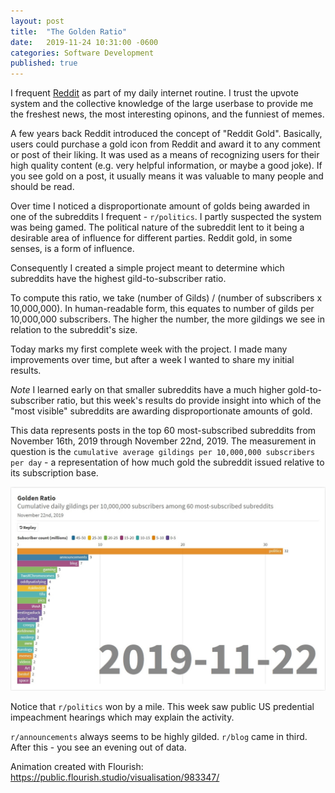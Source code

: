 ```yaml
---
layout: post
title:  "The Golden Ratio"
date:   2019-11-24 10:31:00 -0600
categories: Software Development
published: true
---
```

I frequent [Reddit](https://reddit.com) as part of my daily internet routine. I trust the upvote system and the collective knowledge of the large userbase to provide me the freshest news, the most interesting opinons, and the funniest of memes.

A few years back Reddit introduced the concept of "Reddit Gold". Basically, users could purchase a gold icon from Reddit and award it to any comment or post of their liking. It was used as a means of recognizing users for their high quality content (e.g. very helpful information, or maybe a good joke). If you see gold on a post, it usually means it was valuable to many people and should be read.

Over time I noticed a disproportionate amount of golds being awarded in one of the subreddits I frequent - `r/politics`. I partly suspected the system was being gamed. The political nature of the subreddit lent to it being a desirable area of influence for different parties. Reddit gold, in some senses, is a form of influence.

Consequently I created a simple project meant to determine which subreddits have the highest gild-to-subscriber ratio.

To compute this ratio, we take (number of Gilds) / (number of subscribers x 10,000,000). In human-readable form, this equates to number of gilds per 10,000,000 subscribers. The higher the number, the more gildings we see in relation to the subreddit's size.

Today marks my first complete week with the project. I made many improvements over time, but after a week I wanted to share my initial results.

_Note_ I learned early on that smaller subreddits have a much higher gold-to-subscriber ratio, but this week's results do provide insight into which of the "most visible" subreddits are awarding disproportionate amounts of gold.

This data represents posts in the top 60 most-subscribed subreddits from November 16th, 2019 through November 22nd, 2019. The measurement in question is the `cumulative average gildings per 10,000,000 subscribers per day` - a representation of how much gold the subreddit issued relative to its subscription base.

![Initial Results](/assets/images/2019-11-24.jpg)

Notice that `r/politics` won by a mile. This week saw public US predential impeachment hearings which may explain the activity.

`r/announcements` always seems to be highly gilded. `r/blog` came in third. After this - you see an evening out of data.

Animation created with Flourish: https://public.flourish.studio/visualisation/983347/



